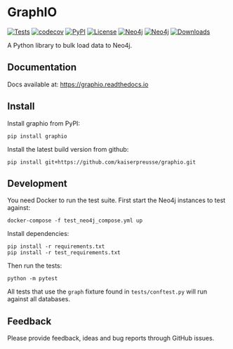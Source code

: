# GraphIO

[![Tests](https://github.com/kaiserpreusse/graphio/actions/workflows/run_test.yml/badge.svg)](https://github.com/kaiserpreusse/graphio/actions/workflows/run_test.yml)
[![codecov](https://codecov.io/gh/kaiserpreusse/graphio/branch/master/graph/badge.svg?token=94HOVGB4J3)](https://codecov.io/gh/kaiserpreusse/graphio)
[![PyPI](https://img.shields.io/pypi/v/graphio)](https://pypi.org/project/graphio)
[![License](https://img.shields.io/badge/License-Apache%202.0-blue.svg)](https://opensource.org/licenses/Apache-2.0)
[![Neo4j](https://img.shields.io/badge/Neo4j-4.2%20%7C%204.3%20%7C%204.4%20%7C%205.1-blue)](https://neo4j.com)
[![Neo4j](https://img.shields.io/badge/Python-3.7%20%7C%203.8%20%7C%203.9%20%7C%203.10-green)](https://python.com)
[![Downloads](https://pepy.tech/badge/graphio)](https://pepy.tech/project/graphio)

A Python library to bulk load data to Neo4j.

## Documentation

Docs available at: https://graphio.readthedocs.io

## Install
Install graphio from PyPI:

```shell script
pip install graphio
```

Install the latest build version from github:

```shell script
pip install git+https://github.com/kaiserpreusse/graphio.git
```

## Development
You need Docker to run the test suite. First start the Neo4j instances to test against:

```shell
docker-compose -f test_neo4j_compose.yml up
```

Install dependencies:
```shell
pip install -r requirements.txt
pip install -r test_requirements.txt
```

Then run the tests:

```shell
python -m pytest
```

All tests that use the `graph` fixture found in `tests/conftest.py` will run against all databases.

## Feedback
Please provide feedback, ideas and bug reports through GitHub issues.


